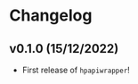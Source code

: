 # Changelog

<!--next-version-placeholder-->

## v0.1.0 (15/12/2022)

- First release of `hpapiwrapper`!